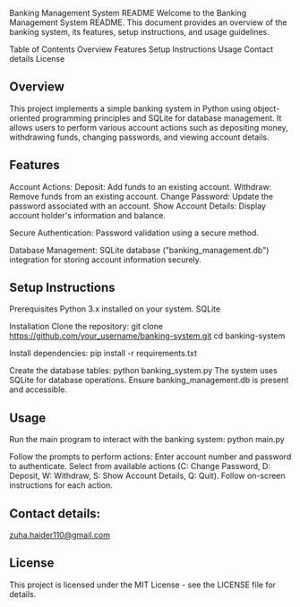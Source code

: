 Banking Management System README
Welcome to the Banking Management System README. This document provides an overview of the banking system, its features, setup instructions, and usage guidelines.

Table of Contents
Overview
Features
Setup Instructions
Usage
Contact details
License

## Overview
This project implements a simple banking system in Python using object-oriented programming principles and SQLite for database management. It allows users to perform various account actions such as depositing money, withdrawing funds, changing passwords, and viewing account details.

## Features
Account Actions:
Deposit: Add funds to an existing account.
Withdraw: Remove funds from an existing account.
Change Password: Update the password associated with an account.
Show Account Details: Display account holder's information and balance.

Secure Authentication:
Password validation using a secure method.

Database Management:
SQLite database ("banking_management.db") integration for storing account information securely.

## Setup Instructions
Prerequisites
Python 3.x installed on your system.
SQLite

Installation
Clone the repository:
git clone https://github.com/your_username/banking-system.git
cd banking-system

Install dependencies:
pip install -r requirements.txt

Create the database tables:
python banking_system.py
The system uses SQLite for database operations. Ensure banking_management.db is present and accessible.

## Usage
Run the main program to interact with the banking system:
python main.py

Follow the prompts to perform actions:
Enter account number and password to authenticate.
Select from available actions (C: Change Password, D: Deposit, W: Withdraw, S: Show Account Details, Q: Quit).
Follow on-screen instructions for each action.
 
## Contact details:
zuha.haider110@gmail.com

## License
This project is licensed under the MIT License - see the LICENSE file for details.